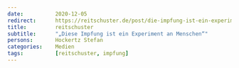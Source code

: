 ```yaml
---
date:          2020-12-05
redirect:      https://reitschuster.de/post/die-impfung-ist-ein-experiment-an-menschen/
title:         reitschuster
subtitle:      "„Diese Impfung ist ein Experiment an Menschen“"
persons:       Hockertz Stefan
categories:    Medien
tags:          [reitschuster, impfung]
---
```

